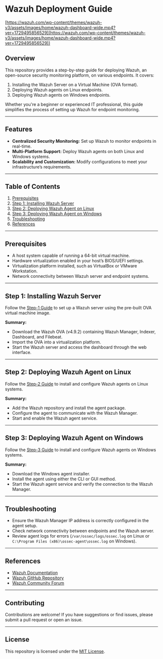 # **Wazuh Deployment Guide**

[https://wazuh.com/wp-content/themes/wazuh-v3/assets/images/home/wazuh-dashboard-wide.mp4?ver=1729495856529](https://wazuh.com/wp-content/themes/wazuh-v3/assets/images/home/wazuh-dashboard-wide.mp4?ver=1729495856529))

## **Overview**

This repository provides a step-by-step guide for deploying Wazuh, an open-source security monitoring platform, on various endpoints. It covers:  
1. Installing the Wazuh Server on a Virtual Machine (OVA format).  
2. Deploying Wazuh agents on Linux endpoints.  
3. Deploying Wazuh agents on Windows endpoints.  

Whether you're a beginner or experienced IT professional, this guide simplifies the process of setting up Wazuh for endpoint monitoring.

---

## **Features**
- **Centralized Security Monitoring:** Set up Wazuh to monitor endpoints in real-time.  
- **Multi-Platform Support:** Deploy Wazuh agents on both Linux and Windows systems.  
- **Scalability and Customization:** Modify configurations to meet your infrastructure’s requirements.  

---

## **Table of Contents**
1. [Prerequisites](#prerequisites)  
2. [Step 1: Installing Wazuh Server](#step-1-installing-wazuh-server)  
3. [Step 2: Deploying Wazuh Agent on Linux](#step-2-deploying-wazuh-agent-on-linux)  
4. [Step 3: Deploying Wazuh Agent on Windows](#step-3-deploying-wazuh-agent-on-windows)  
5. [Troubleshooting](#troubleshooting)  
6. [References](#references)  

---

## **Prerequisites**
- A host system capable of running a 64-bit virtual machine.  
- Hardware virtualization enabled in your host’s BIOS/UEFI settings.  
- Virtualization platform installed, such as VirtualBox or VMware Workstation.  
- Network connectivity between Wazuh server and endpoint systems.  

---

## **Step 1: Installing Wazuh Server**

Follow the [Step-1 Guide](Step-1-Install-Wazuh-Server.md) to set up a Wazuh server using the pre-built OVA virtual machine image.  

**Summary:**  
- Download the Wazuh OVA (v4.9.2) containing Wazuh Manager, Indexer, Dashboard, and Filebeat.  
- Import the OVA into a virtualization platform.  
- Start the Wazuh server and access the dashboard through the web interface.

---

## **Step 2: Deploying Wazuh Agent on Linux**

Follow the [Step-2 Guide](Step-2-Deploy-Wazuh-Agent-Linux.md) to install and configure Wazuh agents on Linux systems.  

**Summary:**  
- Add the Wazuh repository and install the agent package.  
- Configure the agent to communicate with the Wazuh Manager.  
- Start and enable the Wazuh agent service.  

---

## **Step 3: Deploying Wazuh Agent on Windows**

Follow the [Step-3 Guide](Step-3-Deploy-Wazuh-Agent-Windows.md) to install and configure Wazuh agents on Windows systems.  

**Summary:**  
- Download the Windows agent installer.  
- Install the agent using either the CLI or GUI method.  
- Start the Wazuh agent service and verify the connection to the Wazuh Manager.

---

## **Troubleshooting**
- Ensure the Wazuh Manager IP address is correctly configured in the agent setup.  
- Check network connectivity between endpoints and the Wazuh server.  
- Review agent logs for errors (`/var/ossec/logs/ossec.log` on Linux or `C:\Program Files (x86)\ossec-agent\ossec.log` on Windows).  

---

## **References**
- [Wazuh Documentation](https://documentation.wazuh.com/)  
- [Wazuh GitHub Repository](https://github.com/wazuh/wazuh)  
- [Wazuh Community Forum](https://wazuh.com/community/)  

---

## **Contributing**

Contributions are welcome! If you have suggestions or find issues, please submit a pull request or open an issue.

---

## **License**
This repository is licensed under the [MIT License](LICENSE).
